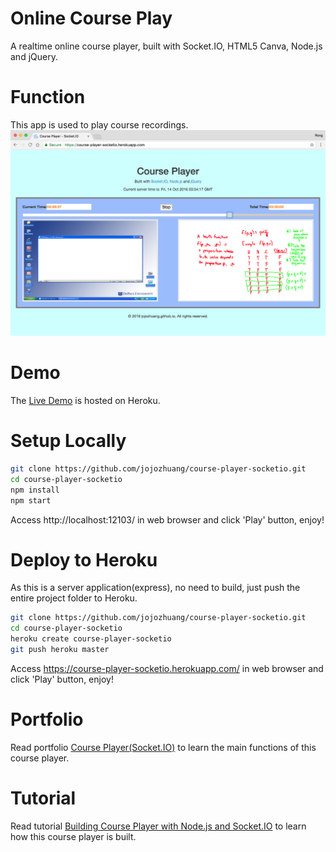 # Online Course Play
A realtime online course player, built with Socket.IO, HTML5 Canva, Node.js and jQuery.

# Function
This app is used to play course recordings.
![image](/public/player.png)

# Demo
The [Live Demo](https://course-player-socketio.herokuapp.com/) is hosted on Heroku.

# Setup Locally
```bash
git clone https://github.com/jojozhuang/course-player-socketio.git
cd course-player-socketio
npm install
npm start
```
Access http://localhost:12103/ in web browser and click 'Play' button, enjoy!

# Deploy to Heroku
As this is a server application(express), no need to build, just push the entire project folder to Heroku.
```bash
git clone https://github.com/jojozhuang/course-player-socketio.git
cd course-player-socketio
heroku create course-player-socketio
git push heroku master
```
Access https://course-player-socketio.herokuapp.com/ in web browser and click 'Play' button, enjoy!

# Portfolio
Read portfolio [Course Player(Socket.IO)](https://jojozhuang.github.io/portfolio/course-player-socketio/) to learn the main functions of this course player.

# Tutorial
Read tutorial [Building Course Player with Node.js and Socket.IO](https://jojozhuang.github.io/tutorial/react/building-course-player-with-nodejs-and-socketio/) to learn how this course player is built.
